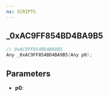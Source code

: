 ```yaml
---
ns: SCRIPTS
---
```

## _0xAC9FF854BD4BA9B5

```c
// 0xAC9FF854BD4BA9B5
Any _0xAC9FF854BD4BA9B5(Any p0);
```

## Parameters
* **p0**:
